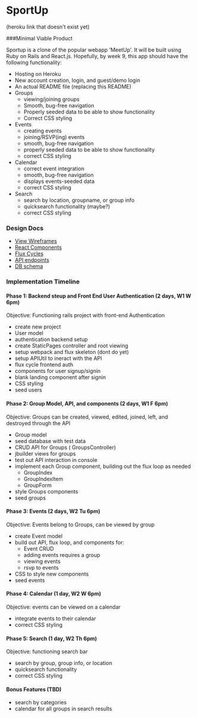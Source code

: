 # SportUp

(heroku link that doesn't exist yet)

###Minimal Viable Product

Sportup is a clone of the popular webapp 'MeetUp'. It will be built using Ruby
on Rails and React.js. Hopefully, by week 9, this app should have the following
functionality: 

- Hosting on Heroku
- New account creation, login, and guest/demo login
- An actual README file (replacing this README)
- Groups
  - viewing/joining groups
  - Smooth, bug-free navigation
  - Properly seeded data to be able to show functionality
  - Correct CSS styling
- Events
  - creating events
  - joining/RSVP(ing) events
  - smooth, bug-free navigation
  - properly seeded data to be able to show functionality
  - correct CSS styling
- Calendar
  - correct event integration
  - smooth, bug-free navigation
  - displays events-seeded data
  - correct CSS styling
- Search
  - search by location, groupname, or group info
  - quicksearch functionality (maybe?)
  - correct CSS styling


### Design Docs
* [View Wireframes][views]
* [React Components][components]
* [Flux Cycles][flux-cycles]
* [API endpoints][api-endpoints]
* [DB schema][schema]

[views]: docs/views.md
[components]: docs/components.md
[flux-cycles]: docs/flux-cycles.md
[api-endpoints]: docs/api-endpoints.md
[schema]: docs/schema.md

### Implementation Timeline

#### Phase 1: Backend steup and Front End User Authentication (2 days, W1 W 6pm)
Objective: Functioning rails project with front-end Authentication
- create new project
- User model
- authentication backend setup
- create StaticPages controller and root viewing
- setup webpack and flux skeleton (dont do yet)
- setup APIUtil to ineract with the API
- flux cycle frontend auth
- components for user signup/signin
- blank landing component after signin
- CSS styling
- seed users

#### Phase 2: Group Model, API, and components (2 days, W1 F 6pm)
Objective: Groups can be created, viewed, edited, joined, left, and destroyed 
through the API
- Group model
- seed database with test data
- CRUD API for Groups ( GroupsController)
- jbuilder views for groups
- test out API interaction in console
- implement each Group component, building out the flux loop as needed
  - GroupIndex
  - GroupIndexItem
  - GroupForm
- style Groups components
- seed groups

#### Phase 3: Events (2 days, W2 Tu 6pm)
Objective: Events belong to Groups, can be viewed by group
- create Event model
- build out API, flux loop, and components for:
  - Event CRUD
  - adding events requires a group
  - viewing events
  - rsvp to events
- CSS to style new components
- seed events

#### Phase 4: Calendar (1 day, W2 W 6pm)
Objective: events can be viewed on a calendar
- integrate events to their calendar
- correct CSS styling

#### Phase 5: Search (1 day, W2 Th 6pm)
Objective: functioning search bar 
- search by group, group info, or location
- quicksearch functionality
- correct CSS styling

#### Bonus Features (TBD)
- search by categories
- calendar for all groups in search results

[phase-one]: docs/phases/phase1.md
[phase-two]: docs/phases/phase2.md
[phase-three]: docs/phases/phase3.md
[phase-four]: docs/phases/phase4.md